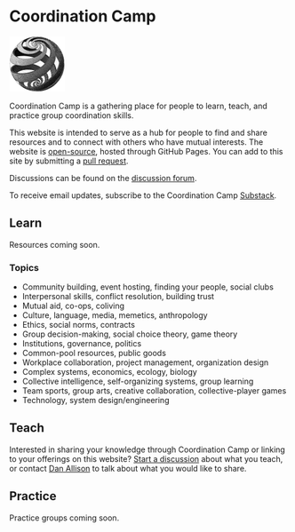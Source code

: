 # Coordination Camp

<img style="width:100px" src="/spiral-globe.jpg">

Coordination Camp is a gathering place for people to learn, teach, and practice group coordination skills.

This website is intended to serve as a hub for people to find and share resources and to connect with others who have mutual interests. The website is [open-source](https://github.com/ibis-coordination/coordination.camp), hosted through GitHub Pages. You can add to this site by submitting a [pull request](https://github.com/ibis-coordination/coordination.camp/pulls).

Discussions can be found on the [discussion forum](https://github.com/ibis-coordination/coordination.camp/discussions).

To receive email updates, subscribe to the Coordination Camp [Substack](https://coordinationcamp.substack.com/).

## Learn

Resources coming soon.

### Topics

* Community building, event hosting, finding your people, social clubs
* Interpersonal skills, conflict resolution, building trust
* Mutual aid, co-ops, coliving
* Culture, language, media, memetics, anthropology
* Ethics, social norms, contracts
* Group decision-making, social choice theory, game theory
* Institutions, governance, politics
* Common-pool resources, public goods
* Workplace collaboration, project management, organization design
* Complex systems, economics, ecology, biology
* Collective intelligence, self-organizing systems, group learning
* Team sports, group arts, creative collaboration, collective-player games
* Technology, system design/engineering

## Teach

Interested in sharing your knowledge through Coordination Camp or linking to your offerings on this website? [Start a discussion](https://github.com/ibis-coordination/coordination.camp/discussions/new?category=teachers) about what you teach, or contact [Dan Allison](mailto:dan.allison@protonmail.com) to talk about what you would like to share.

## Practice

Practice groups coming soon.
